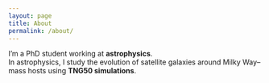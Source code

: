```yaml
---
layout: page
title: About
permalink: /about/
---
```


I’m a PhD student working at **astrophysics**.  
In astrophysics, I study the evolution of satellite galaxies around Milky Way–mass hosts using **TNG50 simulations**.  
